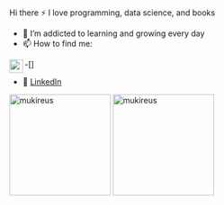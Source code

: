 Hi there
 :zap: I love programming, data science, and books
- 🌱 I’m addicted to learning and growing every day
- 📫 How to find me: 


 -[<img align="left" height="24" width="24" src="https://cdn.jsdelivr.net/npm/simple-icons@v4/icons/instagram.svg" />]

  - :office: [LinkedIn](https://www.linkedin.com/in/https://www.linkedin.com/in/irem-%C3%A7ak%C4%B1r-35aa90105/)
   <img height="180em" align="center" src="https://github-readme-stats.vercel.app/api?username=iremcakirrr&show_icons=true&locale=en&theme=algolia&include_all_commits=true&count_private=true" alt="mukireus"/>
  <img height="180em" align="center" src="https://github-readme-stats.vercel.app/api/top-langs?username=iremcakirrr&show_icons=true&locale=en&layout=compact&langs_count=8&theme=algolia" alt="mukireus"/>
  

